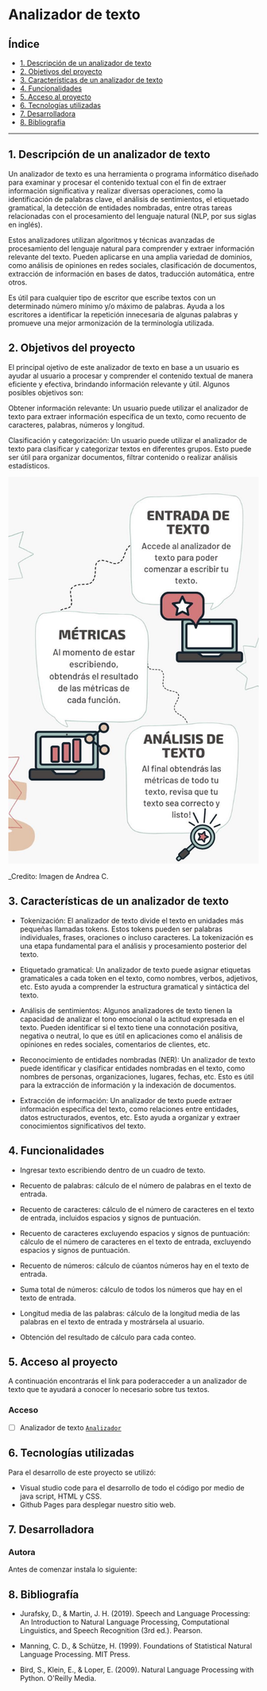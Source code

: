 # Analizador de texto

## Índice

* [1. Descripción de un analizador de texto](#1-Descripción-de-un-analizador-de-texto)
* [2. Objetivos del proyecto](#2-Objetivos-del-proyecto)
* [3. Características de un analizador de texto](#3-Características-de-un-analizador-de-texto)
* [4. Funcionalidades](#4-Funcionalidades)
* [5. Acceso al proyecto](#5-Acceso-al-proyecto)
* [6. Tecnologías utilizadas](#6-Tecnologías-utilizdas)
* [7. Desarrolladora](#7-Desarrolladora)
* [8. Bibliografía](#8-Bibliografía)

***

## 1. Descripción de un analizador de texto


Un analizador de texto es una herramienta o programa informático diseñado para examinar y procesar el contenido textual con el fin de extraer información significativa y realizar diversas operaciones, como la identificación de palabras clave, el análisis de sentimientos, el etiquetado gramatical, la detección de entidades nombradas, entre otras tareas relacionadas con el procesamiento del lenguaje natural (NLP, por sus siglas en inglés).

Estos analizadores utilizan algoritmos y técnicas avanzadas de procesamiento del lenguaje natural para comprender y extraer información relevante del texto. Pueden aplicarse en una amplia variedad de dominios, como análisis de opiniones en redes sociales, clasificación de documentos, extracción de información en bases de datos, traducción automática, entre otros.

Es útil para cualquier tipo de escritor que escribe textos con un determinado número mínimo y/o máximo de palabras. Ayuda a los escritores a identificar la repetición innecesaria de algunas palabras y promueve una mejor armonización de la terminología utilizada. 

## 2. Objetivos del proyecto

El principal ojetivo de este analizador de texto en base a un usuario es ayudar al usuario a procesar y comprender el contenido textual de manera eficiente y efectiva, brindando información relevante y útil. Algunos posibles objetivos son:

Obtener información relevante: Un usuario puede utilizar el analizador de texto para extraer información específica de un texto, como recuento de caracteres, palabras, números y longitud.

Clasificación y categorización: Un usuario puede utilizar el analizador de texto para clasificar y categorizar textos en diferentes grupos. Esto puede ser útil para organizar documentos, filtrar contenido o realizar análisis estadísticos.

![Analizador de texto](https://github.com/Andreaay/DEV009-text-analyzer/blob/83e8df4bd5a6874286be67765810e9c9786fffe0/ENTRADA%20DE%20TEXTO.jpg)

_Credito: Imagen de Andrea C.



## 3. Características de un analizador de texto

* Tokenización: El analizador de texto divide el texto en unidades más pequeñas llamadas tokens. Estos tokens pueden ser palabras individuales, frases, oraciones o incluso caracteres. La tokenización es una etapa fundamental para el análisis y procesamiento posterior del texto.

* Etiquetado gramatical: Un analizador de texto puede asignar etiquetas gramaticales a cada token en el texto, como nombres, verbos, adjetivos, etc. Esto ayuda a comprender la estructura gramatical y sintáctica del texto.

* Análisis de sentimientos: Algunos analizadores de texto tienen la capacidad de analizar el tono emocional o la actitud expresada en el texto. Pueden identificar si el texto tiene una connotación positiva, negativa o neutral, lo que es útil en aplicaciones como el análisis de opiniones en redes sociales, comentarios de clientes, etc.

* Reconocimiento de entidades nombradas (NER): Un analizador de texto puede identificar y clasificar entidades nombradas en el texto, como nombres de personas, organizaciones, lugares, fechas, etc. Esto es útil para la extracción de información y la indexación de documentos.

* Extracción de información: Un analizador de texto puede extraer información específica del texto, como relaciones entre entidades, datos estructurados, eventos, etc. Esto ayuda a organizar y extraer conocimientos significativos del texto.


## 4. Funcionalidades

* Ingresar texto escribiendo dentro de un cuadro de texto. 

* Recuento de palabras: cálculo de el número de palabras en el texto de entrada.

* Recuento de caracteres: cálculo de el número de caracteres en el texto de entrada, incluidos espacios y signos de puntuación.

* Recuento de caracteres excluyendo espacios y signos de puntuación: cálculo de el número de caracteres en el texto de entrada, excluyendo espacios y signos de puntuación.

* Recuento de números: cálculo de cúantos números hay en el texto de entrada.

* Suma total de números: cálculo de todos los números que hay en el texto de entrada.

* Longitud media de las palabras: cálculo de la longitud media de las palabras en el texto de entrada y mostrársela al usuario.

* Obtención del resultado de cálculo para cada conteo.

## 5. Acceso al proyecto

A continuación encontrarás el link para poderacceder a un analizador de texto que te ayudará a conocer lo necesario sobre tus textos.

### Acceso

  - [ ] Analizador de texto
  [`Analizador`](https://developer.mozilla.org/en-US/docs/Web/HTML/Element/header)


## 6. Tecnologías utilizadas

Para el desarrollo de este proyecto se utilizó:

* Visual studio code para el desarrollo de todo el código por medio de java script, HTML y CSS.
* Github Pages para desplegar nuestro sitio web.

## 7. Desarrolladora

### Autora

Antes de comenzar instala lo siguiente:


## 8. Bibliografía

* Jurafsky, D., & Martin, J. H. (2019). Speech and Language Processing: An Introduction to Natural Language Processing, Computational Linguistics, and Speech Recognition (3rd ed.). Pearson.

* Manning, C. D., & Schütze, H. (1999). Foundations of Statistical Natural Language Processing. MIT Press.

* Bird, S., Klein, E., & Loper, E. (2009). Natural Language Processing with Python. O'Reilly Media.
